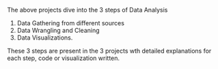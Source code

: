 The above projects dive into the 3 steps of Data Analysis
1. Data Gathering from different sources
3. Data Wrangling and Cleaning
3. Data Visualizations.

These 3 steps are present in the 3 projects wth detailed explanations for each step, code or visualization written.
